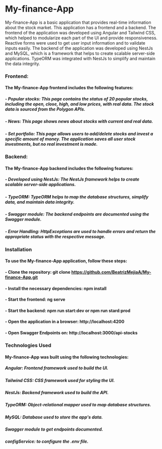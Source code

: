 # My-finance-App

My-finance-App is a basic application that provides real-time information about the stock market. This application has a frontend and a backend. 
The frontend of the application was developed using Angular and Tailwind CSS, which helped to modularize each part of the UI and provide responsiveness. 
Reactive forms were used to get user input information and to validate inputs easily. 
The backend of the application was developed using NestJs and MySQL, which is a framework that helps to create scalable server-side applications. 
TypeORM was integrated with NestJs to simplify and maintain the data integrity.

### Frontend:
#### The My-finance-App frontend includes the following features:

##### - Popular stocks: This page contains the status of 20 popular stocks, including the open, close, high, and low prices, with real data. The stock data is sourced from the Polygon APIs.
##### - News: This page shows news about stocks with current and real data.
##### - Set portfolio: This page allows users to add/delete stocks and invest a specific amount of money. The application saves all user stock investments, but no real investment is made.

### Backend:
#### The My-finance-App backend includes the following features:

##### - Developed using NestJs: The NestJs framework helps to create scalable server-side applications.
##### - TypeORM: TypeORM helps to map the database structures, simplify data, and maintain data integrity.
##### - Swagger module: The backend endpoints are documented using the Swagger module.
##### - Error Handling: HttpExceptions are used to handle errors and return the appropriate status with the respective message.


### Installation
#### To use the My-finance-App application, follow these steps:

#### - Clone the repository: git clone https://github.com/BeatrizMejiaA/My-finance-App.git
#### - Install the necessary dependencies: npm install
#### - Start the frontend: ng serve
#### - Start the backend: npm run start:dev or npm run stard:prod
#### - Open the application in a browser: http://localhost:4200
#### - Open Swagger Endpoints on: http://localhost:3000/api-stocks

### Technologies Used
#### My-finance-App was built using the following technologies:

##### Angular: Frontend framework used to build the UI.
##### Tailwind CSS: CSS framework used for styling the UI.
##### NestJs: Backend framework used to build the API.
##### TypeORM: Object-relational mapper used to map database structures.
##### MySQL: Database used to store the app's data.
##### Swagger module to get endpoints documented.
##### configService: to configure the .env file.
